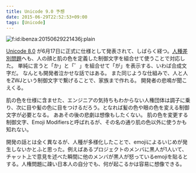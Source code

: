 ```yaml
---
title: Unicode 9.0 予想
date: 2015-06-29T22:52:53+09:00
tags: [Unicode]
---
```


<span itemscope itemtype="http://schema.org/Photograph"><img src="/2015/06/29/225253/20150629221436.jpg" alt="f:id:ibenza:20150629221436j:plain" title="f:id:ibenza:20150629221436j:plain" class="hatena-fotolife" itemprop="image"></span>

[Unicode 8\.0](http://unicode.org/versions/Unicode8.0.0/) が6月17日に正式に仕様として発表されて、しばらく経つ。[人種差別問題](http://srad.jp/story/14/10/07/0924234/)へも、人の顔と肌の色を定義した制御文字を組合せて使うことで対応した。
単純に言うと「か」と「゛」を組合せて「が」を表示する、いわば合成文字だ。
なんとも開発者泣かせな話ではある。
また同じような仕組みで、人と人をZWJという制御文字で繋げることで、家族まで作れる。
開発者の悲鳴が聞こえくる。

肌の色を仕様に含ませた、エンジニアの気持ちもわからない人権団体は調子に乗り、次に目や髪の色に目をつけるだろう。となれば髪の色や眼の色を変える制御文字が必要となる。
ああその後の悲劇は想像もしたくない。
肌の色を変更する制御文字、Emoji Modifiersと呼ばれるが、その名の通り肌の色以外に使うかも知れない。

開発の話とは全く異なるが、人種が多様化したことで、emojiによるいじめが発生しないかとふと思った。例えばあるプロジェクトのメンバに黒人が1人いて、チャット上で意見を述べた瞬間に他のメンバが黒人が怒っているemojiを貼るとする。人権問題に疎い日本人の自分でも、何が起こるかは容易に想像できる。

